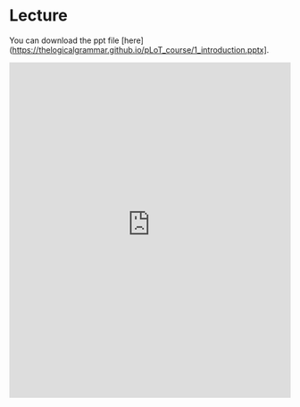 # Lecture

You can download the ppt file [here](https://thelogicalgrammar.github.io/pLoT_course/1_introduction.pptx].

<iframe src='https://thelogicalgrammar.github.io/pLoT_course/1_introduction.pdf' width='100%' height='600px' frameborder='0'>
